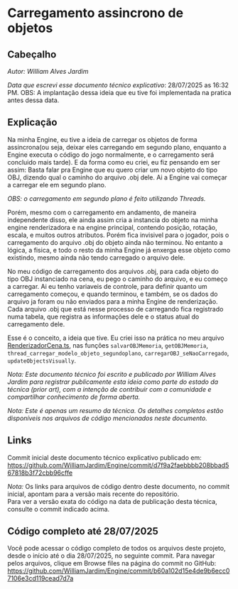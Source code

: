 # Carregamento assincrono de objetos

## Cabeçalho
*Autor: William Alves Jardim*

*Data que escrevi esse documento técnico explicativo*: 28/07/2025 as 16:32 PM.
OBS: A implantação dessa ideia que eu tive foi implementada na pratica antes dessa data.

## Explicação
Na minha Engine, eu tive a ideia de carregar os objetos de forma assincrona(ou seja, deixar eles carregando em segundo plano, enquanto a Engine executa o código do jogo normalmente, e o carregamento será concluido mais tarde). E da forma como eu criei, eu fiz pensando em ser assim: Basta falar pra Engine que eu quero criar um novo objeto do tipo OBJ, dizendo qual o caminho do arquivo .obj dele. Ai a Engine vai começar a carregar ele em segundo plano. 

*OBS: o carregamento em segundo plano é feito utilizando Threads.*

Porém, mesmo com o carregamento em andamento, de maneira independente disso, ele ainda assim cria a instancia do objeto na minha engine renderizadora e na engine principal, contendo posição, rotação, escala, e muitos outros atributos. Porém fica invisivel para o jogador, pois o carregamento do arquivo .obj do objeto ainda não terminou. No entanto a lógica, a fisica, e todo o resto da minha Engine já enxerga esse objeto como existindo, mesmo ainda não tendo carregado o arquivo dele.

No meu código de carregamento dos arquivos .obj, para cada objeto do tipo OBJ instanciado na cena, eu pego o caminho do arquivo, e eu começo a carregar. Ai eu tenho variaveis de controle, para definir quanto um carregamento começou, e quando terminou, e também, se os dados do arquivo ja foram ou não enviados para a minha Engine de renderização. Cada arquivo .obj que está nesse processo de carregando fica registrado numa tabela, que registra as informações dele e o status atual do carregamento dele.

Esse é o conceito, a ideia que tive. Eu criei isso na prática no meu arquivo [RenderizadorCena.ts](../../engine/renderer/RenderizadorCena.ts), nas funções `salvarOBJMemoria`, `getOBJMemoria`, `thread_carregar_modelo_objeto_segundoplano`, `carregarOBJ_seNaoCarregado`, `updateObjectsVisually`.

*Nota: Este documento técnico foi escrito e publicado por William Alves Jardim para registrar publicamente esta ideia como parte do estado da técnica (prior art), com a intenção de contribuir com a comunidade e compartilhar conhecimento de forma aberta.*

*Nota: Este é apenas um resumo da técnica. Os detalhes completos estão disponíveis nos arquivos de código mencionados neste documento.*

## Links
Commit inicial deste documento técnico explicativo publicado em:  
https://github.com/WilliamJardim/Engine/commit/d7f9a2faebbbb208bbad567818b3f72cbb96cffe

*Nota:* Os links para arquivos de código dentro deste documento, no commit inicial, apontam para a versão mais recente do repositório.  
Para ver a versão exata do código na data de publicação desta técnica, consulte o commit indicado acima.

## Código completo até 28/07/2025
Você pode acessar o código completo de todos os arquivos deste projeto, desde o início até o dia 28/07/2025, no seguinte commit. Para navegar pelos arquivos, clique em Browse files na página do commit no GitHub:
https://github.com/WilliamJardim/Engine/commit/b60a102d15e4de9b6ecc07106e3cd119cead7d7a
